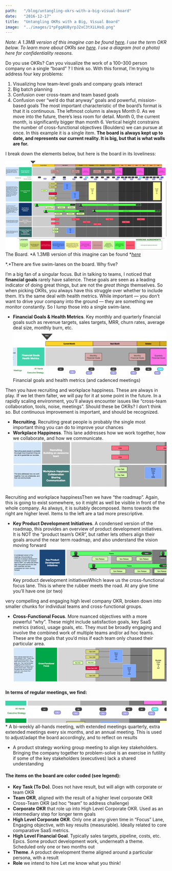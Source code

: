 ```yaml
---
path:	"/blog/untangling-okrs-with-a-big-visual-board"
date:	"2016-12-17"
title:	"Untangling OKRs with a Big, Visual Board"
image:	"../images/1*pFgqAU8yrpJ2xC3tXiLHsQ.png"
---
```


*Note: A 1.3MB version of this imagine can be found *[*here*](https://drive.google.com/file/d/0B04yoW1JFDHGak0tR0xGYllFM0E/view?usp=sharing)*. I use the term OKR below. To learn more about OKRs see *[*here*](http://eleganthack.com/the-art-of-the-okr/)*. I use a diagram (not a photo) here for confidentiality reasons.*

Do you use OKRs? Can you visualize the work of a 100–300 person company on a single “board” ? I think so. With this format, I’m trying to address four key problems:

1. Visualizing how team-level goals and company goals interact
2. Big batch planning
3. Confusion over cross-team and team based goals
4. Confusion over “we’d do that anyway” goals and powerful, mission-based goals
The most important characteristic of the board’s format is that it is continuous. The leftmost column is always Month 0. As we move into the future, there’s less room for detail. Month 0, the current month, is significantly bigger than month 6. Vertical height constrains the number of cross-functional objectives (Boulders) we can pursue at once. In this example it is a single item. **The board is always kept up to date, and represents our current reality. It is big, but that is what walls are for.**

I break down the elements below, but here is the board in its loveliness:

![](../images/1*pFgqAU8yrpJ2xC3tXiLHsQ.png)The Board. *A 1.3MB version of this imagine can be found *[*here*](https://drive.google.com/file/d/0B04yoW1JFDHGak0tR0xGYllFM0E/view?usp=sharing)

*.*There are five swim-lanes on the board. Why five?

I’m a big fan of a singular focus. But in talking to teams, I noticed that **financial goals** rarely have salience. These goals are seen as a leading indicator of doing great things, but are not the *great things* themselves. So when picking OKRs, you always have this struggle over whether to include them. It’s the same deal with health metrics. While important — you don’t want to drive your company into the ground — they are something we monitor constantly. So I lump those into a single swim-lane.

* **Financial Goals & Health Metrics**. Key monthly and quarterly financial goals such as revenue targets, sales targets, MRR, churn rates, average deal size, monthly burn, etc.
![](../images/1*yT5MLFXO0YYvLw3SFJnE6g.png)Financial goals and health metrics (and cadenced meetings)

Then you have recruiting and workplace happiness. These are always in play. If we let them falter, we will pay for it at some point in the future. In a rapidly scaling environment, you’ll always encounter issues like “cross-team collaboration, tools, noise, meetings”. Should these be OKRs? I don’t think so. But continuous improvement is important, and should be recognized.

* **Recruiting**. Recruiting great people is probably the single most important thing you can do to improve your chances
* **Workplace Happiness**. This lane addresses how we work together, how we collaborate, and how we communicate.
![](../images/1*ZR11jw-2r5EezAz0ociktQ.png)

Recruiting and workplace happinessThen we have “the roadmap”. Again, this is going to exist somewhere, so it might as well be visible in front of the whole company. As always, it is suitably decomposed. Items towards the right are higher level. Items to the left are a tad more prescriptive.

* **Key Product Development Initiatives**. A condensed version of the roadmap, this provides an overview of product development initiatives. It is NOT the “product team’s OKR”, but rather lets others align their goals around the near term roadmap, and also understand the vision moving forward
![](../images/1*FfjLfTyK--2AMDYoTDFTjA.png)Key product development initiativesWhich leave us the cross-functional focus lane. This is where the rubber meets the road. At any give time you’ll have one (or two)

 very compelling and engaging high level company OKR, broken down into smaller chunks for individual teams and cross-functional groups.

* **Cross-Functional Focus**. More nuanced objectives with a more powerful “why”. These might include satisfaction goals, key SaaS metrics (ratios), usage goals, etc. They must be broadly engaging and involve the combined work of multiple teams and/or ad hoc teams. These are the goals that you’d miss if each team only chased their particular area.
![](../images/1*JBdv04basp5-xNRv0T8H7g.png)

#### In terms of regular meetings, we find:

![](../images/1*6Dqhzs7ad3lg2uokuI2Gzg.png)* A bi-weekly all-hands meeting, with extended meetings quarterly, extra extended meetings every six months, and an annual meeting. This is used to adjust/adapt the board accordingly, and to reflect on results
* A product strategy working group meeting to align key stakeholders. Bringing the company together to problem-solve is an exercise in futility if some of the key stakeholders (executives) lack a shared understanding
#### The items on the board are color coded (see legend):

* **Key Task (To Do)**. Does not have result, but will align with corporate or team OKR
* **Team OKR**, aligned with the result of a higher level corporate OKR  
Cross-Team OKR (ad hoc “team” to address challenge)
* **Corporate OKR** that role up into High Level Corporate OKR. Used as an intermediary step for longer term goals
* **High Level Corporate OKR**. Only one at any given time in “Focus” Lane, Engaging objective, with key results (measurable). Ideally related to core comparative SaaS metrics.
* **High Level Financial Goal**. Typically sales targets, pipeline, costs, etc.  
Epics. Some product development work, underneath a theme. Scheduled only one or two months out
* **Theme**. A product development theme aligned around a particular persona, with a result
* **Role** we intend to hire
Let me know what you think!

